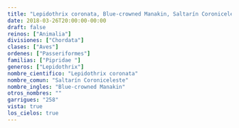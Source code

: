 ```yaml
---
title: "Lepidothrix coronata, Blue-crowned Manakin, Saltarín Coroniceleste"
date: 2018-03-26T20:00:00-00:00
draft: false
reinos: ["Animalia"]
divisiones: ["Chordata"]
clases: ["Aves"]
ordenes: ["Passeriformes"]
familias: ["Pipridae "]
generos: ["Lepidothrix"]
nombre_cientifico: "Lepidothrix coronata"
nombre_comun: "Saltarín Coroniceleste"
nombre_ingles: "Blue-crowned Manakin"
otros_nombres: ""
garrigues: "258"
vista: true
los_cielos: true
---
```

